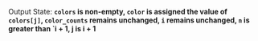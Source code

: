 Output State: **`colors` is non-empty, `color` is assigned the value of `colors[j]`, `color_counts` remains unchanged, `i` remains unchanged, `n` is greater than `i + 1, j is i + 1**